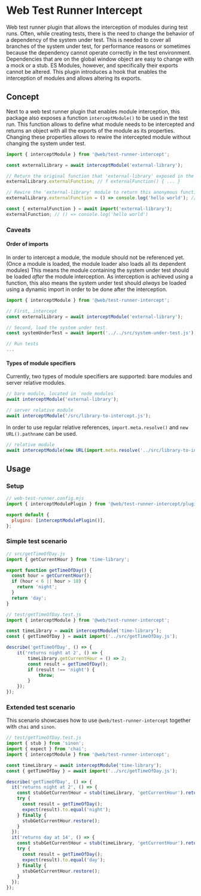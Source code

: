 # Web Test Runner Intercept

Web test runner plugin that allows the interception of modules during test runs. Often, while creating tests, there is the need to change the behavior of a dependency of the system under test. This is needed to cover all branches of the system under test, for performance reasons or sometimes because the dependency cannot operate correctly in the test environment. Dependencies that are on the global window object are easy to change with a mock or a stub. ES Modules, however, and specifically their exports cannot be altered. This plugin introduces a hook that enables the interception of modules and allows altering its exports.

## Concept

Next to a web test runner plugin that enables module interception, this package also exposes a function `interceptModule()` to be used in the test run. This function allows to define what module needs to be intercepted and returns an object with all the exports of the module as its properties. Changing these properties allows to rewire the intercepted module without changing the system under test.

```js
import { interceptModule } from '@web/test-runner-intercept';

const externalLibrary = await interceptModule('external-library');

// Return the original function that 'external-library' exposed in the `externalFunction` named export
externalLibrary.externalFunction; // f externalFunction() { ... }

// Rewire the 'external-library' module to return this anonymous function as the `externalFunction` export
externalLibrary.externalFunction = () => console.log('hello world'); // () => console.log('hello world')

const { externalFunction } = await import('external-library');
externalFunction; // () => console.log('hello world')
```

### Caveats

#### Order of imports

In order to intercept a module, the module should not be referenced yet. (Once a module is loaded, the module loader also loads all its dependent modules) This means the module containing the system under test should be loaded _after_ the module interception. As interception is achieved using a function, this also means the system under test should _always_ be loaded using a dynamic import in order to be done after the interception.

```js
import { interceptModule } from '@web/test-runner-intercept';

// First, intercept
const externalLibrary = await interceptModule('external-library');

// Second, load the system under test.
const systemUnderTest = await import('../../src/system-under-test.js');

// Run tests
...
```

#### Types of module specifiers

Currently, two types of module specifiers are supported: bare modules and server relative modules.

```javascript
// bare module, located in `node_modules`
await interceptModule('external-library');

// server relative module
await interceptModule('/src/library-to-intercept.js');
```

In order to use regular relative references, `import.meta.resolve()` and `new URL().pathname` can be used.

```javascript
// relative module
await interceptModule(new URL(import.meta.resolve('../src/library-to-intercept.js')).pathname);
```

## Usage

### Setup

```js
// web-test-runner.config.mjs
import { interceptModulePlugin } from '@web/test-runner-intercept/plugin.js';

export default {
  plugins: [interceptModulePlugin()],
};
```

### Simple test scenario

```js
// src/getTimeOfDay.js
import { getCurrentHour } from 'time-library';

export function getTimeOfDay() {
  const hour = getCurrentHour();
  if (hour < 6 || hour > 18) {
    return 'night';
  }
  return 'day';
}
```

```js
// test/getTimeOfDay.test.js
import { interceptModule } from '@web/test-runner-intercept';

const timeLibrary = await interceptModule('time-library');
const { getTimeOfDay } = await import('../src/getTimeOfDay.js');

describe('getTimeOfDay', () => {
    it('returns night at 2', () => {
        timeLibrary.getCurrentHour = () => 2;
        const result = getTimeOfDay();
        if (result !== 'night') {
            throw;
        }
    });
});
```

### Extended test scenario

This scenario showcases how to use `@web/test-runner-intercept` together with `chai` and `sinon`.

```js
// test/getTimeOfDay.test.js
import { stub } from 'sinon';
import { expect } from 'chai';
import { interceptModule } from '@web/test-runner-intercept';

const timeLibrary = await interceptModule('time-library');
const { getTimeOfDay } = await import('../src/getTimeOfDay.js');

describe('getTimeOfDay', () => {
  it('returns night at 2', () => {
    const stubGetCurrentHour = stub(timeLibrary, 'getCurrentHour').returns(2);
    try {
      const result = getTimeOfDay();
      expect(result).to.equal('night');
    } finally {
      stubGetCurrentHour.restore();
    }
  });
  it('returns day at 14', () => {
    const stubGetCurrentHour = stub(timeLibrary, 'getCurrentHour').returns(14);
    try {
      const result = getTimeOfDay();
      expect(result).to.equal('day');
    } finally {
      stubGetCurrentHour.restore();
    }
  });
});
```
